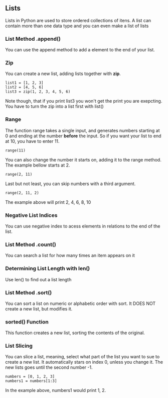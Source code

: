 ## Lists
Lists in Python are used to store ordered collections of itens.
A list can contain more than one data type and you can even make a list of lists

### List Method .append()
You can use the append method to add a element to the end of your list.

### Zip
You can create a new list, adding lists together with **zip**. 
```
list1 = [1, 2, 3]
list2 = [4, 5, 6]
list3 = zip(1, 2, 3, 4, 5, 6)
```
Note though, that if you print list3 you won't get the print you are exepcting.
You have to turn the zip into a list first with list()

### Range
The function range takes a single input, and generates numbers starting at 0 and ending at the number **before** the input.
So if you want your list to end at 10, you have to enter 11.
```
range(11)
```
You can also change the number it starts on, adding it to the range method. The example bellow starts at 2.
```
range(2, 11)
```

Last but not least, you can skip numbers with a third argument.

```
range(2, 11, 2)
```

The example above will print 2, 4, 6, 8, 10


### Negative List Indices
You can use negative index to acess elements in relations to the end of the list.

### List Method .count()
You can search a list for how many times an item appears on it 

### Determining List Length with len()
Use len() to find out a list length

### List Method .sort()
You can sort a list on numeric or alphabetic order with sort.
It DOES NOT create a new list, but modifies it.


### sorted() Function
This function creates a new list, sorting the contents of the original.


### List Slicing
You can slice a list, meaning, select what part of the list you want to sue to create a new list.
It automatically stars on index 0, unless you change it. The new lists goes until the second number -1.
```
numbers = [0, 1, 2, 3]
numbers1 = numbers[1:3]

```
In the example above, numbers1 would print 1, 2. 
